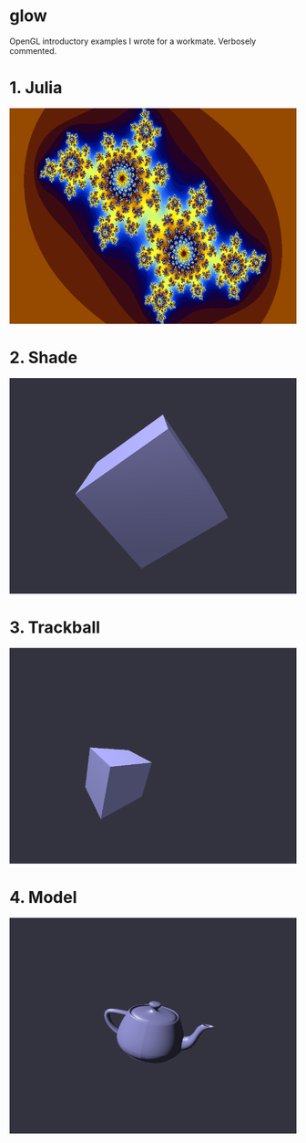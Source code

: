# glow
OpenGL introductory examples I wrote for a workmate. Verbosely commented.

# 1. Julia
![Julia set](https://raw.githubusercontent.com/Whiel/glow/master/snapshots/julia.png)

# 2. Shade
![Shaded cube](https://raw.githubusercontent.com/Whiel/glow/master/snapshots/shade.png)

# 3. Trackball
![Trackball camera](https://raw.githubusercontent.com/Whiel/glow/master/snapshots/trackball.png)

# 4. Model
![obj model loaded from file](https://raw.githubusercontent.com/Whiel/glow/master/snapshots/model.png)
